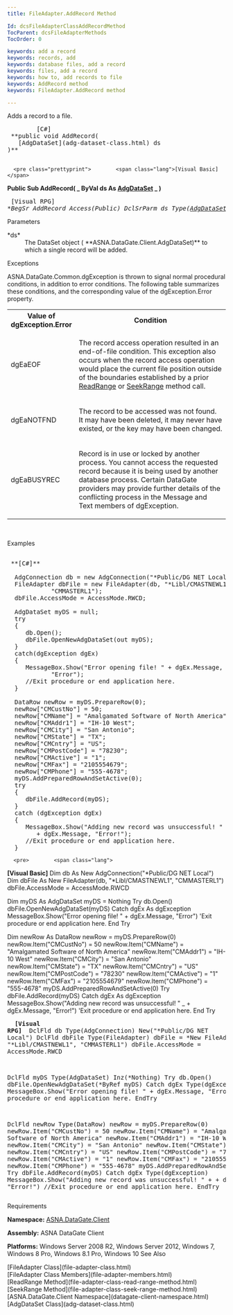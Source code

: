 ```yaml
---
title: FileAdapter.AddRecord Method

Id: dcsFileAdapterClassAddRecordMethod
TocParent: dcsFileAdapterMethods
TocOrder: 0

keywords: add a record
keywords: records, add
keywords: database files, add a record
keywords: files, add a record
keywords: how to, add records to file
keywords: AddRecord method
keywords: FileAdapter.AddRecord method

---
```


Adds a record to a file.
<pre class="prettyprint">        <span class="lang">[C#]</span>
 **public void AddRecord(
   [AdgDataSet](adg-dataset-class.html) ds
)** 
      </pre>
      <pre class="prettyprint">        <span class="lang">[Visual Basic] </span>
 **Public Sub AddRecord( _
   ByVal ds As [AdgDataSet](adg-dataset-class.html) _
)** 
      </pre>
      <pre class="prettyprint">
        <span class="lang">[Visual RPG]</span>
 **BegSr AddRecord Access(*Public)
   DclSrParm ds Type([AdgDataSet](adg-dataset-class.html))** 
      </pre>

Parameters

<dl>
        <dt>
 *ds* 
        </dt>
        <dd>The DataSet object ( **ASNA.DataGate.Client.AdgDataSet)**  to which 
						a single record will be added.
					</dd>
</dl>

Exceptions

ASNA.DataGate.Common.dgException is thrown to signal normal procedural conditions, in addition to error conditions. The following table summarizes these conditions, and the corresponding value of the dgException.Error property.
<br />

<table class="dtTABLE" id="Table5" style="border-spacing: 0px; x-cell-content-align: Top" cellspacing="0" x-use-null-cells="x-use-null-cells">
          <colgroup span="1">
            <col span="1" style="FONT-WEIGHT: bold; WIDTH: 20%" />
            <col span="1" style="WIDTH: 70%" />
          </colgroup>
          <tr>
            <th colspan="1" rowspan="1">
							Value of<br />
							dgException.Error
						</th>
            <th colspan="1" rowspan="1">
							Condition
						</th>
          </tr>
          <tr>
            <td colspan="1" rowspan="1">

dgEaEOF
</td>
            <td colspan="1" rowspan="1">

The record access operation resulted in an end-of-file condition. This exception also occurs when the record access operation would place the current file position outside of the boundaries established by a prior [ ReadRange](file-adapter-class-read-range-method.html) or [SeekRange](file-adapter-class-seek-range-method.html) method call.
</td>
          </tr>
          <tr>
            <td colspan="1" rowspan="1">

dgEaNOTFND
</td>
            <td colspan="1" rowspan="1">

The record to be accessed was not found. It may have been deleted, it may never have existed, or the key may have been changed.
</td>
          </tr>
          <tr>
            <td colspan="1" rowspan="1">

dgEaBUSYREC
</td>
            <td colspan="1" rowspan="1">

Record is in use or locked by another process. You cannot access the requested record because it is being used by another database process. Certain DataGate providers may provide further details of the conflicting process in the Message and Text members of dgException.
</td>
          </tr>
</table>

<br />

Examples

<pre>        <span class="lang">
 **[C#]** 
        </span>
  AdgConnection db = new AdgConnection("*Public/DG NET Local");
  FileAdapter dbFile = new FileAdapter(db, "*Libl/CMASTNEWL1", 
            "CMMASTERL1");
  dbFile.AccessMode = AccessMode.RWCD;

  AdgDataSet myDS = null;
  try
  {
     db.Open();
     dbFile.OpenNewAdgDataSet(out myDS);
  }
  catch(dgException dgEx)
  {
     MessageBox.Show("Error opening file! " + dgEx.Message, 
            "Error");
     //Exit procedure or end application here.
  }

  DataRow newRow = myDS.PrepareRow(0);
  newRow["CMCustNo"] = 50;
  newRow["CMName"] = "Amalgamated Software of North America";
  newRow["CMAddr1"] = "IH-10 West";
  newRow["CMCity"] = "San Antonio";
  newRow["CMState"] = "TX";
  newRow["CMCntry"] = "US";
  newRow["CMPostCode"] = "78230";
  newRow["CMActive"] = "1";
  newRow["CMFax"] = "2105554679";
  newRow["CMPhone"] = "555-4678";
  myDS.AddPreparedRowAndSetActive(0);
  try
  {
     dbFile.AddRecord(myDS);
  }
  catch (dgException dgEx)
  {
     MessageBox.Show("Adding new record was unsuccessful! "
        + dgEx.Message, "Error!");
     //Exit procedure or end application here.
  }</pre>
      <pre>        <span class="lang">
 **[Visual Basic]** 
        </span>
  Dim db As New AdgConnection("*Public/DG NET Local")
  Dim dbFile As New FileAdapter(db, "*Libl/CMASTNEWL1", "CMMASTERL1")
  dbFile.AccessMode = AccessMode.RWCD

  Dim myDS As AdgDataSet
  myDS = Nothing
  Try
     db.Open()
     dbFile.OpenNewAdgDataSet(myDS)
  Catch dgEx As dgException
     MessageBox.Show("Error opening file! " + dgEx.Message, 
            "Error")
     'Exit procedure or end application here.
  End Try

  Dim newRow As DataRow
  newRow = myDS.PrepareRow(0)
  newRow.Item("CMCustNo") = 50
  newRow.Item("CMName") = "Amalgamated Software of North America"
  newRow.Item("CMAddr1") = "IH-10 West"
  newRow.Item("CMCity") = "San Antonio"
  newRow.Item("CMState") = "TX"
  newRow.Item("CMCntry") = "US"
  newRow.Item("CMPostCode") = "78230"
  newRow.Item("CMActive") = "1"
  newRow.Item("CMFax") = "2105554679"
  newRow.Item("CMPhone") = "555-4678"
  myDS.AddPreparedRowAndSetActive(0)
  Try
     dbFile.AddRecord(myDS)
  Catch dgEx As dgException
     MessageBox.Show("Adding new record was unsuccessful! " 
            _
           + dgEx.Message, 
            "Error!")
     'Exit procedure or end application here.
  End Try</pre>
      <pre class="prettyprint">
        <span class="lang">
 **[Visual RPG]** 
        </span>
  DclFld db Type(AdgConnection) New("*Public/DG NET Local")
  DclFld dbFile Type(FileAdapter)
  dbFile = *New FileAdapter(db, "*Libl/CMASTNEWL1", "CMMASTERL1")
  dbFile.AccessMode = AccessMode.RWCD

  DclFld myDS Type(AdgDataSet) Inz(*Nothing)
  Try
     db.Open()
     dbFile.OpenNewAdgDataSet(*ByRef myDS)
  Catch dgEx Type(dgException)
     MessageBox.Show("Error opening file! " + dgEx.Message, 
            "Error")
     //Exit procedure or end application here.
  EndTry

  DclFld newRow Type(DataRow)
  newRow = myDS.PrepareRow(0)
  newRow.Item("CMCustNo") = 50
  newRow.Item("CMName") = "Amalgamated Software of North America"
  newRow.Item("CMAddr1") = "IH-10 West"
  newRow.Item("CMCity") = "San Antonio"
  newRow.Item("CMState") = "TX"
  newRow.Item("CMCntry") = "US"
  newRow.Item("CMPostCode") = "78230"
  newRow.Item("CMActive") = "1"
  newRow.Item("CMFax") = "2105554679"
  newRow.Item("CMPhone") = "555-4678"
  myDS.AddPreparedRowAndSetActive(0)
  Try
     dbFile.AddRecord(myDS)
  Catch dgEx Type(dgException)
     MessageBox.Show("Adding new record was unsuccessful! " 
            +
        + dgEx.Message, "Error!")
     //Exit procedure or end application here.
  EndTry</pre>

Requirements

**Namespace:** [ASNA.DataGate.Client](datagate-client-namespace.html) 

**Assembly:** ASNA DataGate Client

**Platforms:** Windows Server 2008 R2, Windows Server 2012, Windows 7, Windows 8 Pro, Windows 8.1 Pro, Windows 10
See Also

<dl />
      [FileAdapter Class](file-adapter-class.html)
      <br />
      [FileAdapter Class Members](file-adapter-members.html)
      <br />
      [ReadRange Method](file-adapter-class-read-range-method.html)
      <br />
      [SeekRange Method](file-adapter-class-seek-range-method.html) <br />[ASNA.DataGate.Client Namespace](datagate-client-namespace.html)<br />[AdgDataSet Class](adg-dataset-class.html)

